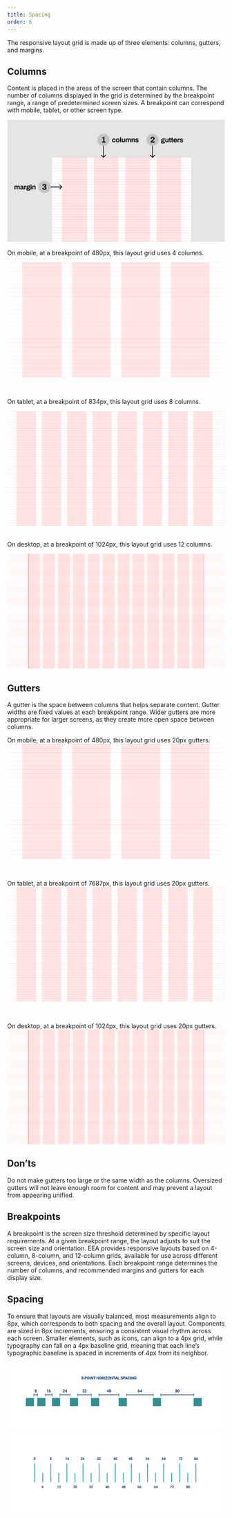 ```yaml
---
title: Spacing
order: 6
---
```


The responsive layout grid is made up of three elements: columns, gutters, and margins.

## Columns

Content is placed in the areas of the screen that contain columns. The number of columns displayed in the grid is determined by the breakpoint range, a range of predetermined screen sizes. A breakpoint can correspond with mobile, tablet, or other screen type.

![](../md_components/static/grid1.png)
<br />

On mobile, at a breakpoint of 480px, this layout grid uses 4 columns.

![](../md_components/static/mobile_grid.png)

<br />

On tablet, at a breakpoint of 834px, this layout grid uses 8 columns.

![](../md_components/static/tablet_grid.png)   

<br /> 
On desktop, at a breakpoint of 1024px, this layout grid uses 12 columns.

![](../md_components/static/desktop_grid.png)

## Gutters

A gutter is the space between columns that helps separate content. Gutter widths are fixed values at each breakpoint range. Wider gutters are more appropriate for larger screens, as they create more open space between columns.
<br />

On mobile, at a breakpoint of 480px, this layout grid uses 20px gutters.  
![](../md_components/static/mobile_grid.png)   

<br />

On tablet, at a breakpoint of 7687px, this layout grid uses 20px gutters.  
![](../md_components/static/tablet_grid.png)   

<br />

On desktop, at a breakpoint of 1024px, this layout grid uses 20px gutters.   
![](../md_components/static/desktop_grid.png)   


## Don’ts

Do not make gutters too large or the same width as the columns. Oversized gutters will not leave enough room for content and may prevent a layout from appearing unified.

## Breakpoints

A breakpoint is the screen size threshold determined by specific layout requirements. At a given breakpoint range, the layout adjusts to suit the screen size and orientation.
ΕΕΑ provides responsive layouts based on 4-column, 8-column, and 12-column grids, available for use across different screens, devices, and orientations.
Each breakpoint range determines the number of columns, and recommended margins and gutters for each display size.

## Spacing

To ensure that layouts are visually balanced, most measurements align to 8px, which corresponds to both spacing and the overall layout. Components are sized in 8px increments, ensuring a consistent visual rhythm across each screen.
Smaller elements, such as icons, can align to a 4px grid, while typography can fall on a 4px baseline grid, meaning that each line’s typographic baseline is spaced in increments of 4px from its neighbor.

![](../md_components/static/spacing1.png)
![](../md_components/static/8px_spacing.png)